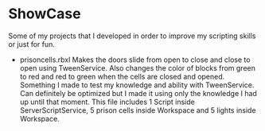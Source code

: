 # ShowCase
Some of my projects that I developed in order to improve my scripting skills or just for fun.
- prisoncells.rbxl
Makes the doors slide from open to close and close to open using TweenService. Also changes the color of blocks from green to red and red to green when the cells are closed and opened. Something I made to test my knowledge and ability with TweenService. Can definitely be optimized but I made it using only the knowledge I had up until that moment.
This file includes 1 Script inside ServerScriptService, 5 prison cells inside Workspace and 5 lights inside Workspace.
